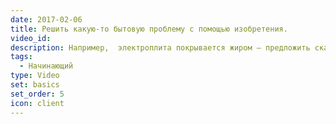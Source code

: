 ```yaml
---
date: 2017-02-06
title: Решить какую-то бытовую проблему с помощью изобретения. 
video_id: 
description: Например,  электроплита покрывается жиром – предложить скатерть для электроплиты.  Результат – короткая видеопрезентацияи ссылка на youtube.
tags:
  - Начинающий
type: Video
set: basics
set_order: 5
icon: client
---
```

